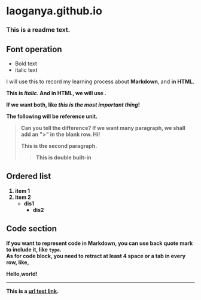 # laoganya.github.io
### This is a readme text.
## Font operation  
- Bold text
- italic text  

I will use this to record my learning process about **Markdown**, and <strong> in HTML.  

This is *Italic*. And in HTML, we will use <em> </em>.  

If we want both, like ***this is the most important thing***!  

The following will be reference unit.
> Can you tell the difference?
If we want many paragraph, we shall add an ">" in the blank row.
> Hi!
>
> This is the second paragraph.
>> This is double built-in

## Ordered list
1. item 1
2. item 2
   - dis1
     - dis2

## Code section
If you want to represent code in Markdown, you can use back quote mark to include it, like `type`.  
As for code block, you need to retract at least **4** space or a **tab** in every row, like,
   <html>
      <p>Hello,world!</p>
   </html>

--------------------------------

This is a [url test link](https://www.baidu.com).

